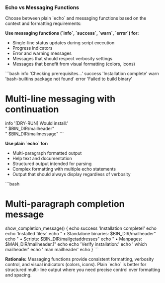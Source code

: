 ### Echo vs Messaging Functions

Choose between plain \`echo\` and messaging functions based on the context and formatting requirements:

**Use messaging functions (\`info\`, \`success\`, \`warn\`, \`error\`) for:**
- Single-line status updates during script execution
- Progress indicators
- Error and warning messages
- Messages that should respect verbosity settings
- Messages that benefit from visual formatting (colors, icons)

\`\`\`bash
info 'Checking prerequisites...'
success 'Installation complete'
warn 'bash-builtins package not found'
error 'Failed to build binary'

# Multi-line messaging with continuation
info '[DRY-RUN] Would install:' \
     "  $BIN_DIR/mailheader" \
     "  $BIN_DIR/mailmessage"
\`\`\`

**Use plain \`echo\` for:**
- Multi-paragraph formatted output
- Help text and documentation
- Structured output intended for parsing
- Complex formatting with multiple echo statements
- Output that should always display regardless of verbosity

\`\`\`bash
# Multi-paragraph completion message
show_completion_message() {
  echo
  success 'Installation complete!'
  echo
  echo 'Installed files:'
  echo "  • Standalone binaries: $BIN_DIR/mailheader"
  echo "  • Scripts:             $BIN_DIR/mailgetaddresses"
  echo "  • Manpages:            $MAN_DIR/mailheader.1"
  echo
  echo 'Verify installation:'
  echo '  which mailheader'
  echo '  man mailheader'
  echo
}
\`\`\`

**Rationale:** Messaging functions provide consistent formatting, verbosity control, and visual indicators (colors, icons). Plain \`echo\` is better for structured multi-line output where you need precise control over formatting and spacing.
